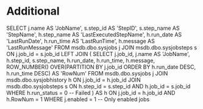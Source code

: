 # Additional
SELECT 
    j.name AS 'JobName',
    s.step_id AS 'StepID',
    s.step_name AS 'StepName',
    h.step_name AS 'LastExecutedStepName',
    h.run_date AS 'LastRunDate',
    h.run_time AS 'LastRunTime',
    h.message AS 'LastRunMessage'
FROM msdb.dbo.sysjobs j
JOIN msdb.dbo.sysjobsteps s ON j.job_id = s.job_id
LEFT JOIN (
    SELECT 
        j.job_id,
        j.name AS 'JobName',
        h.step_id,
        s.step_name,
        h.run_date,
        h.run_time,
        h.message,
        ROW_NUMBER() OVER(PARTITION BY j.job_id ORDER BY h.run_date DESC, h.run_time DESC) AS 'RowNum'
    FROM msdb.dbo.sysjobs j
    JOIN msdb.dbo.sysjobhistory h ON j.job_id = h.job_id
    JOIN msdb.dbo.sysjobsteps s ON h.step_id = s.step_id AND h.job_id = s.job_id
    WHERE h.run_status = 0 -- Failed
) AS h ON j.job_id = h.job_id AND h.RowNum = 1
WHERE j.enabled = 1 -- Only enabled jobs
